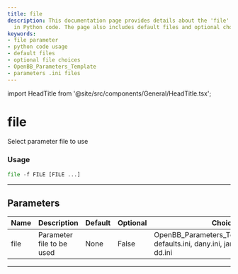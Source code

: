 ```yaml
---
title: file
description: This documentation page provides details about the 'file' parameter usage
  in Python code. The page also includes default files and optional choices.
keywords:
- file parameter
- python code usage
- default files
- optional file choices
- OpenBB_Parameters_Template
- parameters .ini files
---
```


import HeadTitle from '@site/src/components/General/HeadTitle.tsx';

<HeadTitle title="file - Po - Portfolio - Reference | OpenBB Terminal Docs" />

# file

Select parameter file to use

### Usage

```python
file -f FILE [FILE ...]
```

---

## Parameters

| Name | Description | Default | Optional | Choices |
| ---- | ----------- | ------- | -------- | ------- |
| file | Parameter file to be used | None | False | OpenBB_Parameters_Template_v1.0.0.xlsx, defaults.ini, dany.ini, james.ini, example.ini, dd.ini |

---
